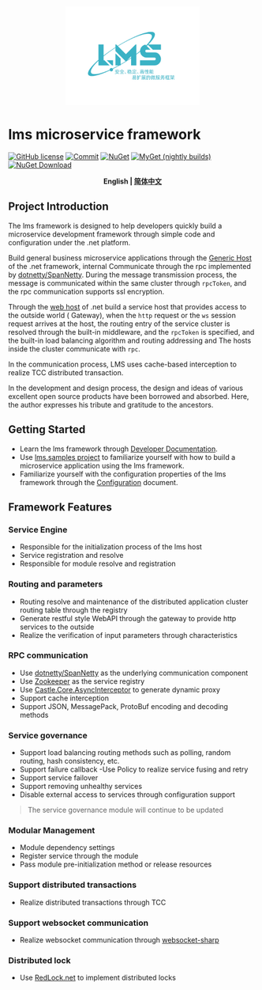 <p align="center">
  <img height="200" src="./docs/.vuepress/public/assets/logo/logo.word.svg">
</p>

# lms microservice framework
[![GitHub license](https://img.shields.io/badge/license-MIT-blue.svg)](https://gitee.com/dotnetchina/lms/raw/main/LICENSE)
[![Commit](https://img.shields.io/github/last-commit/liuhll/lms)](https://img.shields.io/github/last-commit/liuhll/lms)
[![NuGet](https://img.shields.io/nuget/v/Silky.Lms.Core.svg?style=flat-square)](https://www.nuget.org/packages/Silky.Lms.Core)
[![MyGet (nightly builds)](https://img.shields.io/myget/lms-framework/vpre/Silky.Lms.Core.svg?style=flat-square)](https://www.myget.org/feed/Packages/lms-framework)
[![NuGet Download](https://img.shields.io/nuget/dt/Silky.Lms.Core.svg?style=flat-square)](https://www.nuget.org/packages/Silky.Lms.Core)


<div align="center">

**English | [简体中文](./README.zh-CN.md)**

</div>

## Project Introduction

The lms framework is designed to help developers quickly build a microservice development framework through simple code and configuration under the .net platform.

Build general business microservice applications through the [Generic Host](https://docs.microsoft.com/zh-cn/aspnet/core/fundamentals/host/generic-host?view=aspnetcore-5.0) of the .net framework, internal Communicate through the rpc implemented by [dotnetty/SpanNetty](https://github.com/cuteant/SpanNetty). During the message transmission process, the message is communicated within the same cluster through `rpcToken`, and the rpc communication supports ssl encryption.

Through the [web host](https://docs.microsoft.com/zh-cn/aspnet/core/fundamentals/host/web-host?view=aspnetcore-5.0) of .net  build a service host that provides access to the outside world ( Gateway), when the `http` request or the `ws` session request arrives at the host, the routing entry of the service cluster is resolved through the built-in middleware, and the `rpcToken` is specified, and the built-in load balancing algorithm and routing addressing and The hosts inside the cluster communicate with `rpc`.

In the communication process, LMS uses cache-based interception to realize TCC distributed transaction.


In the development and design process, the design and ideas of various excellent open source products have been borrowed and absorbed. Here, the author expresses his tribute and gratitude to the ancestors.

## Getting Started

- Learn the lms framework through [Developer Documentation](http://docs.lms-fk.com/lms/).
- Use [lms.samples project](http://docs.lms-fk.com/lms/dev-docs/quick-start.html) to familiarize yourself with how to build a microservice application using the lms framework.
- Familiarize yourself with the configuration properties of the lms framework through the [Configuration](http://docs.lms-fk.com/config/) document.

## Framework Features

### Service Engine
- Responsible for the initialization process of the lms host
- Service registration and resolve
- Responsible for module resolve and registration

### Routing and parameters
- Routing resolve and maintenance of the distributed application cluster routing table through the registry
- Generate restful style WebAPI through the gateway to provide http services to the outside
- Realize the verification of input parameters through characteristics

### RPC communication
- Use [dotnetty/SpanNetty](https://github.com/cuteant/SpanNetty) as the underlying communication component
- Use [Zookeeper](https://zookeeper.apache.org) as the service registry
- Use [Castle.Core.AsyncInterceptor](https://www.nuget.org/packages/Castle.Core.AsyncInterceptor/) to generate dynamic proxy
- Support cache interception
- Support JSON, MessagePack, ProtoBuf encoding and decoding methods

### Service governance
- Support load balancing routing methods such as polling, random routing, hash consistency, etc.
- Support failure callback
-Use Policy to realize service fusing and retry
- Support service failover
- Support removing unhealthy services
- Disable external access to services through configuration support

> The service governance module will continue to be updated

### Modular Management
- Module dependency settings
- Register service through the module
- Pass module pre-initialization method or release resources

### Support distributed transactions
- Realize distributed transactions through TCC

### Support websocket communication
- Realize websocket communication through [websocket-sharp](https://github.com/sta/websocket-sharp)

### Distributed lock
- Use [RedLock.net](https://github.com/samcook/RedLock.net) to implement distributed locks
